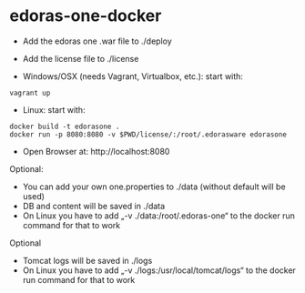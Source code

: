 # edoras-one-docker

- Add the edoras one .war file to ./deploy
- Add the license file to ./license

- Windows/OSX (needs Vagrant, Virtualbox, etc.): start with:
```Shell
vagrant up
```

- Linux: start with:
```Shell
docker build -t edorasone .
docker run -p 8080:8080 -v $PWD/license/:/root/.edorasware edorasone
```

- Open Browser at: http://localhost:8080

Optional:
- You can add your own one.properties to ./data (without default will be used)
- DB and content will be saved in ./data
- On Linux you have to add „-v ./data:/root/.edoras-one“ to the docker run command for that to work

Optional
- Tomcat logs will be saved in ./logs
- On Linux you have to add „-v ./logs:/usr/local/tomcat/logs“ to the docker run command for that to work
